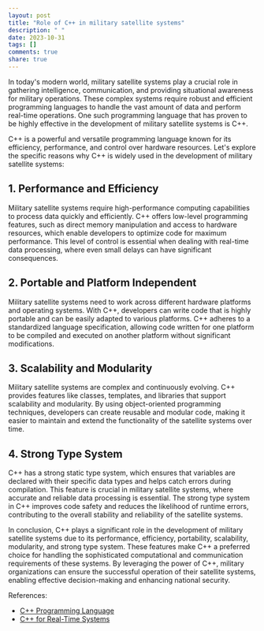 ```yaml
---
layout: post
title: "Role of C++ in military satellite systems"
description: " "
date: 2023-10-31
tags: []
comments: true
share: true
---
```


In today's modern world, military satellite systems play a crucial role in gathering intelligence, communication, and providing situational awareness for military operations. These complex systems require robust and efficient programming languages to handle the vast amount of data and perform real-time operations. One such programming language that has proven to be highly effective in the development of military satellite systems is C++.

C++ is a powerful and versatile programming language known for its efficiency, performance, and control over hardware resources. Let's explore the specific reasons why C++ is widely used in the development of military satellite systems:

## 1. Performance and Efficiency
Military satellite systems require high-performance computing capabilities to process data quickly and efficiently. C++ offers low-level programming features, such as direct memory manipulation and access to hardware resources, which enable developers to optimize code for maximum performance. This level of control is essential when dealing with real-time data processing, where even small delays can have significant consequences.

## 2. Portable and Platform Independent
Military satellite systems need to work across different hardware platforms and operating systems. With C++, developers can write code that is highly portable and can be easily adapted to various platforms. C++ adheres to a standardized language specification, allowing code written for one platform to be compiled and executed on another platform without significant modifications.

## 3. Scalability and Modularity
Military satellite systems are complex and continuously evolving. C++ provides features like classes, templates, and libraries that support scalability and modularity. By using object-oriented programming techniques, developers can create reusable and modular code, making it easier to maintain and extend the functionality of the satellite systems over time.

## 4. Strong Type System
C++ has a strong static type system, which ensures that variables are declared with their specific data types and helps catch errors during compilation. This feature is crucial in military satellite systems, where accurate and reliable data processing is essential. The strong type system in C++ improves code safety and reduces the likelihood of runtime errors, contributing to the overall stability and reliability of the satellite systems.

In conclusion, C++ plays a significant role in the development of military satellite systems due to its performance, efficiency, portability, scalability, modularity, and strong type system. These features make C++ a preferred choice for handling the sophisticated computational and communication requirements of these systems. By leveraging the power of C++, military organizations can ensure the successful operation of their satellite systems, enabling effective decision-making and enhancing national security.

References:
- [C++ Programming Language](https://isocpp.org/)
- [C++ for Real-Time Systems](https://www.codeproject.com/Articles/28537/Cplusplus-for-Real-Time-Systems)